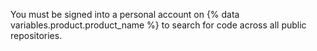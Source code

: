 You must be signed into a personal account on {% data variables.product.product_name %} to search for code across all public repositories.
